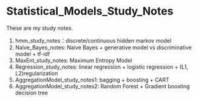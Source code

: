 # Statistical_Models_Study_Notes

These are my study notes.

1. hmm_study_notes：discrete/continuous hidden markov model
2. Naïve_Bayes_notes: Naive Bayes + generative model vs discriminative model + tf-idf
3. MaxEnt_study_notes: Maximum Entropy Model
4. Regression_study_notes: linear regression + logistic regression + (L1, L2)regularization
5. AggregationModel_study_notes1: bagging + boosting + CART
6. AggregationModel_study_notes2: Random Forest + Gradient boosting decision tree
